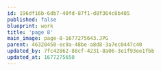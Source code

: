 ```yaml
---
id: 196df16b-6db7-40fd-87f1-d8f364c8b485
published: false
blueprint: work
title: 'page 8'
main_image: page-8-1677275643.JPG
parent: 46320450-ec9a-48be-a8d8-3a7ec0447c40
updated_by: 7fc42862-88cf-4231-8a06-3e1f93ee1fbb
updated_at: 1677275650
---
```

